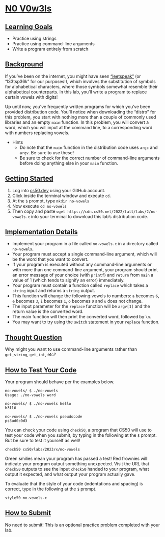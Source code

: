 # [N0 V0w3ls](#n0-v0w3ls)

## [Learning Goals](#learning-goals)

- Practice using strings
- Practice using command-line arguments
- Write a program entirely from scratch

## [Background](#background)

If you’ve been on the internet, you might have seen
[“leetspeak”](https://en.wikipedia.org/wiki/Leet) (or “l33tsp36k” for
our purposes!), which involves the substitution of symbols for
alphabetical characters, where those symbols somewhat resemble their
alphabetical counterparts. In this lab, you’ll write a program to
replace certain vowels with digits!

Up until now, you’ve frequently written programs for which you’ve been
provided distribution code. You’ll notice when downloading the “distro”
for this problem, you start with nothing more than a couple of commonly
used libraries and an empty `main` function. In this problem, you will
convert a word, which you will input at the command line, to a
corresponding word with numbers replacing vowels.

- Hints
  - Do note that the `main` function in the distribution code uses
    `argc` and `argv`. Be sure to use these!
  - Be sure to check for the correct number of command-line arguments
    before doing anything else in your `main` function.

## [Getting Started](#getting-started)

1.  Log into [cs50.dev](https://cs50.dev/) using your GitHub account.
2.  Click inside the terminal window and execute `cd`.
3.  At the `$` prompt, type `mkdir no-vowels`
4.  Now execute `cd no-vowels`
5.  Then copy and paste
    `wget https://cdn.cs50.net/2022/fall/labs/2/no-vowels.c` into your
    terminal to download this lab’s distribution code.

## [Implementation Details](#implementation-details)

- Implement your program in a file called `no-vowels.c` in a directory
  called `no-vowels`.
- Your program must accept a single command-line argument, which will be
  the word that you want to convert.
- If your program is executed without any command-line arguments or with
  more than one command-line argument, your program should print an
  error message of your choice (with `printf`) and `return` from `main`
  a value of 1 (which tends to signify an error) immediately.
- Your program must contain a function called `replace` which takes a
  `string` input and returns a `string` output.
- This function will change the following vowels to numbers: `a` becomes
  `6`, `e` becomes `3`, `i` becomes `1`, `o` becomes `0` and `u` does
  not change.
- The input parameter for the `replace` function will be `argv[1]` and
  the return value is the converted word.
- The main function will then print the converted word, followed by
  `\n`.
- You may want to try using the [`switch`
  statement](https://cs50.readthedocs.io/style/c/#switches) in your
  `replace` function.

## [Thought Question](#thought-question)

Why might you want to use command-line arguments rather than
`get_string`, `get_int`, etc?

## [How to Test Your Code](#how-to-test-your-code)

Your program should behave per the examples below.

``` highlight
no-vowels/ $ ./no-vowels
Usage: ./no-vowels word
```

``` highlight
no-vowels/ $ ./no-vowels hello
h3ll0
```

``` highlight
no-vowels/ $ ./no-vowels pseudocode
ps3ud0c0d3
```

You can check your code using `check50`, a program that CS50 will use to
test your code when you submit, by typing in the following at the `$`
prompt. But be sure to test it yourself as well!

``` highlight
check50 cs50/labs/2023/x/no-vowels
```

Green smilies mean your program has passed a test! Red frownies will
indicate your program output something unexpected. Visit the URL that
`check50` outputs to see the input `check50` handed to your program,
what output it expected, and what output your program actually gave.

To evaluate that the style of your code (indentations and spacing) is
correct, type in the following at the `$` prompt.

``` highlight
style50 no-vowels.c
```

## [How to Submit](#how-to-submit)

No need to submit! This is an optional practice problem completed with
your lab.
